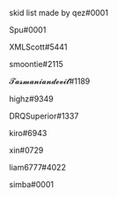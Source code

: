 skid list made by qez#0001

Spu#0001

XMLScott#5441

smoontie#2115

𝓣𝓪𝓼𝓶𝓪𝓷𝓲𝓪𝓷𝓭𝓮𝓿𝓲𝓵#1189

highz#9349

DRQSuperior#1337

kiro#6943

xin#0729

liam6777#4022

simba#0001
